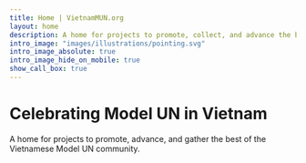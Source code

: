 ```yaml
---
title: Home | VietnamMUN.org
layout: home
description: A home for projects to promote, collect, and advance the best of the Vietnamese Model UN community.
intro_image: "images/illustrations/pointing.svg"
intro_image_absolute: true
intro_image_hide_on_mobile: true
show_call_box: true
---
```


# Celebrating Model UN in Vietnam

A home for projects to promote, advance, and gather the best of the Vietnamese Model UN community.
